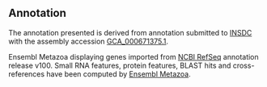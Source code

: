 **Annotation**
----------

The annotation presented is derived from annotation submitted to
[INSDC](http://www.insdc.org) with the assembly accession [GCA\_000671375.1](http://www.ebi.ac.uk/ena/data/view/GCA_000671375.1).

Ensembl Metazoa displaying genes imported from [NCBI RefSeq](https://www.ncbi.nlm.nih.gov/genome/annotation_euk/Centruroides_sculpturatus/100) annotation release v100.
Small RNA features, protein features, BLAST hits and cross-references have been
computed by [Ensembl Metazoa](https://metazoa.ensembl.org/info/genome/annotation/index.html).
